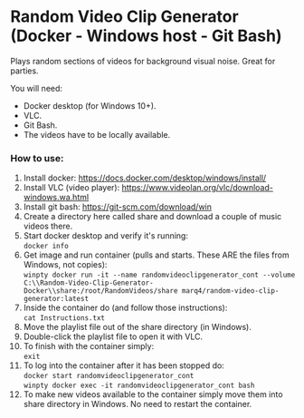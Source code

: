 # Random Video Clip Generator (Docker - Windows host - Git Bash)
Plays random sections of videos for background visual noise. Great for parties.

You will need:
* Docker desktop (for Windows 10+).
* VLC.
* Git Bash.
* The videos have to be locally available.

### How to use: ###
1. Install docker: https://docs.docker.com/desktop/windows/install/
2. Install VLC (video player): https://www.videolan.org/vlc/download-windows.wa.html
3. Install git bash: https://git-scm.com/download/win
4. Create a directory here called share and download a couple of music videos there.
5. Start docker desktop and verify it's running:  
    `docker info`
6. Get image and run container (pulls and starts. These ARE the files from Windows, not copies):  
    `winpty docker run -it --name randomvideoclipgenerator_cont --volume C:\\Random-Video-Clip-Generator-Docker\\share:/root/RandomVideos/share marq4/random-video-clip-generator:latest`
7. Inside the container do (and follow those instructions):  
    `cat Instructions.txt`
8. Move the playlist file out of the share directory (in Windows).
9. Double-click the playlist file to open it with VLC.
10. To finish with the container simply:  
    `exit`
11. To log into the container after it has been stopped do:  
    `docker start randomvideoclipgenerator_cont`  
    `winpty docker exec -it randomvideoclipgenerator_cont bash`
12. To make new videos available to the container simply move them into share directory in Windows. No need to restart the container.

